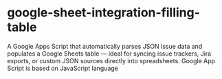 # google-sheet-integration-filling-table
A Google Apps Script that automatically parses JSON issue data and populates a Google Sheets table — ideal for syncing issue trackers, Jira exports, or custom JSON sources directly into spreadsheets. Google App Script is based on JavaScript language

